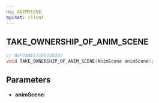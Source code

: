 ```yaml
---
ns: ANIMSCENE
apiset: client
---
```

## TAKE_OWNERSHIP_OF_ANIM_SCENE

```c
// 0xF7A4C571E572D237
void TAKE_OWNERSHIP_OF_ANIM_SCENE(AnimScene animScene);
```


## Parameters
* **animScene**: